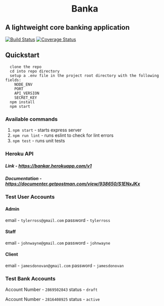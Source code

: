 <h1 align="center">Banka</h1>

## A lightweight core banking application

[![Build Status](https://travis-ci.org/PreciousTosin/Banka.svg?branch=master)](https://travis-ci.org/PreciousTosin/Banka)
[![Coverage Status](https://coveralls.io/repos/github/PreciousTosin/Banka/badge.svg?branch=master)](https://coveralls.io/github/PreciousTosin/Banka?branch=master)

## Quickstart 
```
  clone the repo
  cd into repo directory
  setup a .env file in the project root directory with the following fields:
    NODE_ENV
    PORT
    API_VERSION
    SECRET_KEY
  npm install
  npm start
```

### Available commands
1. `npm start` - starts express server
2. `npm run lint` - runs eslint to check for lint errors
3. `npm test` - runs unit tests

### Heroku API
##### Link - https://bankar.herokuapp.com/v1
##### Documentation - https://documenter.getpostman.com/view/938650/S1ENxJKx

### Test User Accounts
#### Admin
email - `tylerross@gmail.com`
password - `tylerross`

#### Staff
email - `johnwayne@gmail.com`
password - `johnwayne`

#### Client
email - `jamesdonovan@gmail.com`
password - `jamesdonovan`

### Test Bank Accounts
Account Number - `2869502843` status - `draft`

Account Number - `2816408925` status - `active`